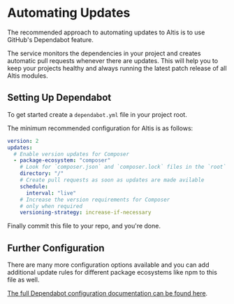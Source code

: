 # Automating Updates

The recommended approach to automating updates to Altis is to use GitHub's Dependabot feature.

The service monitors the dependencies in your project and creates automatic pull requests whenever there are updates. This will help you to keep your projects healthy and always running the latest patch release of all Altis modules.

## Setting Up Dependabot

To get started create a `dependabot.yml` file in your project root.

The minimum recommended configuration for Altis is as follows:

```yaml
version: 2
updates:
  # Enable version updates for Composer
  - package-ecosystem: "composer"
    # Look for `composer.json` and `composer.lock` files in the `root` directory
    directory: "/"
    # Create pull requests as soon as updates are made avilable
    schedule:
      interval: "live"
    # Increase the version requirements for Composer
    # only when required
    versioning-strategy: increase-if-necessary
```

Finally commit this file to your repo, and you're done.

## Further Configuration

There are many more configuration options available and you can add additional update rules for different package ecosystems like npm to this file as well.

[The full Dependabot configuration documentation can be found here](https://help.github.com/en/github/administering-a-repository/configuration-options-for-dependency-updates).
